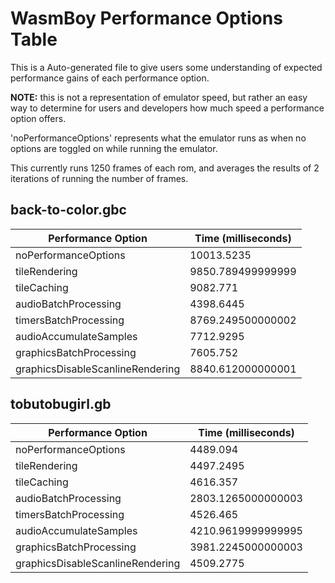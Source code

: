 
# WasmBoy Performance Options Table

This is a Auto-generated file to give users some understanding of expected performance gains of each performance option.

**NOTE:** this is not a representation of emulator speed, but rather an easy way to determine for users and developers how much speed a performance option offers.

'noPerformanceOptions' represents what the emulator runs as when no options are toggled on while running the emulator.

This currently runs 1250 frames of each rom, and averages the results of 2 iterations of running the number of frames.


 ## back-to-color.gbc 

 | Performance Option               | Time (milliseconds) |
| -------------------------------- | ------------------- |
| noPerformanceOptions             | 10013.5235          |
| tileRendering                    | 9850.789499999999   |
| tileCaching                      | 9082.771            |
| audioBatchProcessing             | 4398.6445           |
| timersBatchProcessing            | 8769.249500000002   |
| audioAccumulateSamples           | 7712.9295           |
| graphicsBatchProcessing          | 7605.752            |
| graphicsDisableScanlineRendering | 8840.612000000001   | 

 ## tobutobugirl.gb 

 | Performance Option               | Time (milliseconds) |
| -------------------------------- | ------------------- |
| noPerformanceOptions             | 4489.094            |
| tileRendering                    | 4497.2495           |
| tileCaching                      | 4616.357            |
| audioBatchProcessing             | 2803.1265000000003  |
| timersBatchProcessing            | 4526.465            |
| audioAccumulateSamples           | 4210.9619999999995  |
| graphicsBatchProcessing          | 3981.2245000000003  |
| graphicsDisableScanlineRendering | 4509.2775           | 
